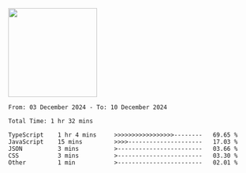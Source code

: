 <img height="180em" src="https://github-readme-stats-eight-theta.vercel.app/api?username=bkundev&show_icons=true&theme=radical&include_all_commits=true&count_private=true"/>
<!--START_SECTION:waka-->

```all_time
From: 03 December 2024 - To: 10 December 2024

Total Time: 1 hr 32 mins

TypeScript    1 hr 4 mins     >>>>>>>>>>>>>>>>>--------   69.65 %
JavaScript    15 mins         >>>>---------------------   17.03 %
JSON          3 mins          >------------------------   03.66 %
CSS           3 mins          >------------------------   03.30 %
Other         1 min           >------------------------   02.01 %
```

<!--END_SECTION:waka-->
